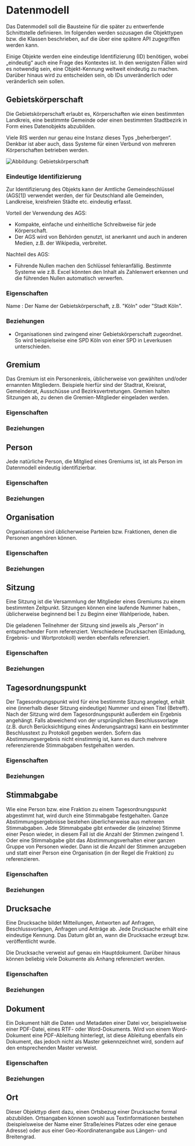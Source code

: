 Datenmodell
===========

Das Datenmodell soll die Bausteine für die später zu entwerfende Schnittstelle definieren. Im folgenden werden sozusagen die Objekttypen bzw. die Klassen beschrieben, auf die über eine spätere API zugegriffen werden kann.

Einige Objekte werden eine eindeutige Identifizierung (ID) benötigen, wobei „eindeutig“ auch eine Frage des Kontextes ist. In den wenigsten Fällen wird es notwendig sein, eine Objekt-Kennung weltweit eindeutig zu machen. Darüber hinaus wird zu entscheiden sein, ob IDs unveränderlich oder veränderlich sein sollen.


Gebietskörperschaft
-------------------

Die Gebietskörperschaft erlaubt es, Körperschaften wie einen bestimmten Landkreis, eine bestimmte Gemeinde oder einen bestimmten Stadtbezirk in Form eines Datenobjekts abzubilden.

Viele RIS werden nur genau eine Instanz dieses Typs „beherbergen“. Denkbar ist aber auch, dass Systeme für einen Verbund von mehreren Körperschaften betrieben werden.

![Abbildung: Gebietskörperschaft](images/01.png)

### Eindeutige Identifizierung ###

Zur Identifizierung des Objekts kann der Amtliche Gemeindeschlüssel (AGS[1]) verwendet werden, der für Deutschland alle Gemeinden, Landkreise, kreisfreien Städte etc. eindeutig erfasst.

Vorteil der Verwendung des AGS:

* Kompakte, einfache und einheitliche Schreibweise für jede Körperschaft.
* Der AGS wird von Behörden genutzt, ist anerkannt und auch in anderen Medien, z.B. der Wikipedia, verbreitet.

Nachteil des AGS:

* Führende Nullen machen den Schlüssel fehleranfällig. Bestimmte Systeme wie z.B. Excel könnten den Inhalt als Zahlenwert erkennen und die führenden Nullen automatisch verwerfen.

### Eigenschaften ###

Name
:   Der Name der Gebietskörperschaft, z.B. "Köln" oder "Stadt Köln".

### Beziehungen ###

* Organisationen sind zwingend einer Gebietskörperschaft zugeordnet. So wird beispielseise eine SPD Köln von einer SPD in Leverkusen unterschieden.

Gremium
-------

Das Gremium ist ein Personenkreis, üblicherweise von gewählten und/oder ernannten Mitgliedern. Beispiele hierfür sind der Stadtrat, Kreisrat, Gemeinderat, Ausschüsse und Bezirksvertretungen. Gremien halten Sitzungen ab, zu denen die Gremien-Mitglieder eingeladen werden.

### Eigenschaften ###

### Beziehungen ###


Person
------

Jede natürliche Person, die Mitglied eines Gremiums ist, ist als Person im Datenmodell eindeutig identifizierbar.

### Eigenschaften ###

### Beziehungen ###


Organisation
------------

Organisationen sind üblicherweise Parteien bzw. Fraktionen, denen die Personen angehören können.

### Eigenschaften ###

### Beziehungen ###


Sitzung
-------

Eine Sitzung ist die Versammlung der Mitglieder eines Gremiums zu einem bestimmten Zeitpunkt. Sitzungen können eine laufende Nummer haben., üblicherweise beginnend bei 1 zu Beginn einer Wahlperiode, haben.

Die geladenen Teilnehmer der Sitzung sind jeweils als „Person“ in entsprechender Form referenziert. Verschiedene Drucksachen (Einladung, Ergebnis- und Wortprotokoll) werden ebenfalls referenziert.


### Eigenschaften ###

### Beziehungen ###


Tagesordnungspunkt
------------------

Der Tagesordnungspunkt wird für eine bestimmte Sitzung angelegt, erhält eine (innerhalb dieser Sitzung eindeutige) Nummer und einen Titel (Betreff). Nach der Sitzung wird dem Tagesordnungspunkt außerdem ein Ergebnis angehängt. Falls abweichend von der ursprünglichen Beschlussvorlage (z.B. durch Berücksichtigung eines Änderungsantrags) kann ein bestimmter Beschlusstext zu Protokoll gegeben werden. Sofern das Abstimmungsergebnis nicht einstimmig ist, kann es durch mehrere referenzierende Stimmabgaben festgehalten werden.


### Eigenschaften ###

### Beziehungen ###


Stimmabgabe
-----------

Wie eine Person bzw. eine Fraktion zu einem Tagesordnungspunkt abgestimmt hat, wird durch eine Stimmabgabe festgehalten. Ganze Abstimmungsergebnisse bestehen überlicherweise aus mehreren Stimmabgaben. Jede Stimmabgabe gibt entweder die (einzelne) Stimme einer Peson wieder, in diesem Fall ist die Anzahl der Stimmen zwingend 1. Oder eine Stimmabgabe gibt das Abstimmungsverhalten einer ganzen Gruppe von Personen wieder. Dann ist die Anzahl der Stimmen anzugeben und statt einer Person eine Organisation (in der Regel die Fraktion) zu referenzieren.


### Eigenschaften ###

### Beziehungen ###


Drucksache
----------

Eine Drucksache bildet Mitteilungen, Antworten auf Anfragen, Beschlussvorlagen, Anfragen und Anträge ab. Jede Drucksache erhält eine eindeutige Kennung. Das Datum gibt an, wann die Drucksache erzeugt bzw. veröffentlicht wurde.

Die Drucksache verweist auf genau ein Hauptdokument. Darüber hinaus können beliebig viele Dokumente als Anhang referenziert werden.


### Eigenschaften ###

### Beziehungen ###


Dokument
--------

Ein Dokument hält die Daten und Metadaten einer Datei vor, beispielsweise einer PDF-Datei, eines RTF- oder Word-Dokuments. Wird von einem Word-Dokument eine PDF-Ableitung hinterlegt, ist diese Ableitung ebenfalls ein Dokument, das jedoch nicht als Master gekennzeichnet wird, sondern auf den entsprechenden Master verweist.


### Eigenschaften ###

### Beziehungen ###


Ort
---

Dieser Objekttyp dient dazu, einen Ortsbezug einer Drucksache formal abzubilden. Ortsangaben können sowohl aus Textinformationen bestehen (beispielsweise der Name einer Straße/eines Platzes oder eine genaue Adresse) oder aus einer Geo-Koordinatenangabe aus Längen- und Breitengrad.
